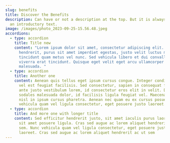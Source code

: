 ```yaml
---
slug: benefits
title: Discover the Benefits
description: Can have or not a description at the top. But it is always welcome
  an introductory text.
image: /images/photo_2023-09-25-15.56.48.jpeg
accordions:
  - type: accordion
    title: Title new
    content: "Lorem ipsum dolor sit amet, consectetur adipiscing elit. Nullam
      hendrerit, purus sit amet imperdiet egestas, justo velit luctus mi, non
      tincidunt quam metus vel nunc. Sed vehicula libero et dui convallis, eu
      viverra erat tincidunt. Quisque eget velit eget arcu ullamcorper
      malesuada. "
  - type: accordion
    title: Another one
    content: Aenean quis tellus eget ipsum cursus congue. Integer condimentum arcu
      vel est feugiat facilisis. Sed consectetur, sapien in consequat facilisis,
      ante justo vestibulum lorem, id consectetur eros elit in velit. Donec
      sodales malesuada dolor, id facilisis ligula feugiat vel. Maecenas vitae
      nisl in ipsum cursus pharetra. Aenean nec quam eu ex cursus posuere. Nunc
      vehicula quam vel ligula consectetur, eget posuere justo laoreet.
  - type: accordion
    title: And more one with longer title
    content: Sed efficitur hendrerit justo, sit amet iaculis purus laoreet id. Proin
      sit amet posuere ligula. Cras sed augue ac lorem aliquet hendrerit ac ut
      sem. Nunc vehicula quam vel ligula consectetur, eget posuere justo
      laoreet. Cras sed augue ac lorem aliquet hendrerit ac ut sem
---
```

